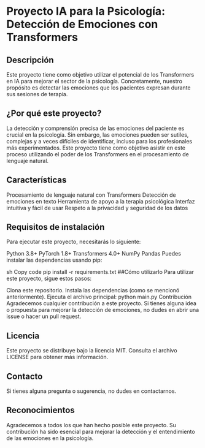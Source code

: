 # Proyecto IA para la Psicología: Detección de Emociones con Transformers
## Descripción
Este proyecto tiene como objetivo utilizar el potencial de los Transformers en IA para mejorar el sector de la psicología. Concretamente, nuestro propósito es detectar las emociones que los pacientes expresan durante sus sesiones de terapia.

## ¿Por qué este proyecto?
La detección y comprensión precisa de las emociones del paciente es crucial en la psicología. Sin embargo, las emociones pueden ser sutiles, complejas y a veces difíciles de identificar, incluso para los profesionales más experimentados. Este proyecto tiene como objetivo asistir en este proceso utilizando el poder de los Transformers en el procesamiento de lenguaje natural.

## Características
Procesamiento de lenguaje natural con Transformers
Detección de emociones en texto
Herramienta de apoyo a la terapia psicológica
Interfaz intuitiva y fácil de usar
Respeto a la privacidad y seguridad de los datos
## Requisitos de instalación
Para ejecutar este proyecto, necesitarás lo siguiente:

Python 3.8+
PyTorch 1.8+
Transformers 4.0+
NumPy
Pandas
Puedes instalar las dependencias usando pip:

sh
Copy code
pip install -r requirements.txt
##Cómo utilizarlo
Para utilizar este proyecto, sigue estos pasos:

Clona este repositorio.
Instala las dependencias (como se mencionó anteriormente).
Ejecuta el archivo principal: python main.py
Contribución
Agradecemos cualquier contribución a este proyecto. Si tienes alguna idea o propuesta para mejorar la detección de emociones, no dudes en abrir una issue o hacer un pull request.

## Licencia
Este proyecto se distribuye bajo la licencia MIT. Consulta el archivo LICENSE para obtener más información.

## Contacto
Si tienes alguna pregunta o sugerencia, no dudes en contactarnos.

## Reconocimientos
Agradecemos a todos los que han hecho posible este proyecto. Su contribución ha sido esencial para mejorar la detección y el entendimiento de las emociones en la psicología.
